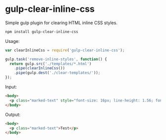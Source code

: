 # gulp-clear-inline-css
Simple gulp plugin for clearing HTML inline CSS styles.

```bash
npm install gulp-clear-inline-css
```

Usage:
```javascript
var clearInlineCss = require('gulp-clear-inline-css');

gulp.task('remove-inline-styles', function() {
  return gulp.src('./templates/*.html')
    .pipe(clearInlineCss())
    .pipe(gulp.dest('./clear-templates/'));
});
```
Input:
```html
<body>
  <p class="marked-text" style="font-size: 16px; line-height: 1.56; font-weight: 500;">Test</p>
</body>
```

Output:
```html
<body>
  <p class="marked-text">Test</p>
</body>
```